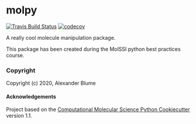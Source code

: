 molpy
==============================
[//]: # (Badges)
[![Travis Build Status](https://travis-ci.org/alexg9010/molpy.svg?branch=master)](https://travis-ci.org/alexg9010/molpy)
[![codecov](https://codecov.io/gh/REPLACE_WITH_OWNER_ACCOUNT/molpy/branch/master/graph/badge.svg)](https://codecov.io/gh/REPLACE_WITH_OWNER_ACCOUNT/molpy/branch/master)

A really cool molecule manipulation package.

This package has been created during the MolSSI python best practices course. 

### Copyright

Copyright (c) 2020, Alexander Blume


#### Acknowledgements
 
Project based on the 
[Computational Molecular Science Python Cookiecutter](https://github.com/molssi/cookiecutter-cms) version 1.1.
